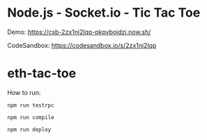 # Node.js - Socket.io - Tic Tac Toe

Demo: https://csb-2zx1nj2lqp-pkpybojdzj.now.sh/

CodeSandbox: https://codesandbox.io/s/2zx1nj2lqp

# eth-tac-toe

How to run:

```
npm run testrpc
```

```
npm run compile
```

```
npm run deploy
```
